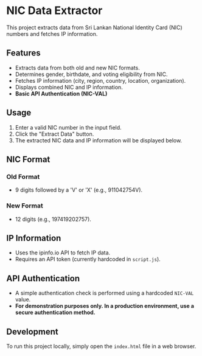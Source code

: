 # NIC Data Extractor

This project extracts data from Sri Lankan National Identity Card (NIC) numbers and fetches IP information.

## Features

-   Extracts data from both old and new NIC formats.
-   Determines gender, birthdate, and voting eligibility from NIC.
-   Fetches IP information (city, region, country, location, organization).
-   Displays combined NIC and IP information.
-   **Basic API Authentication (NIC-VAL)**

## Usage

1.  Enter a valid NIC number in the input field.
2.  Click the "Extract Data" button.
3.  The extracted NIC data and IP information will be displayed below.

## NIC Format

### Old Format

-   9 digits followed by a 'V' or 'X' (e.g., 911042754V).

### New Format

-   12 digits (e.g., 197419202757).

## IP Information

-   Uses the ipinfo.io API to fetch IP data.
-   Requires an API token (currently hardcoded in `script.js`).

## API Authentication

- A simple authentication check is performed using a hardcoded `NIC-VAL` value.
- **For demonstration purposes only. In a production environment, use a secure authentication method.**

## Development
To run this project locally, simply open the `index.html` file in a web browser.
